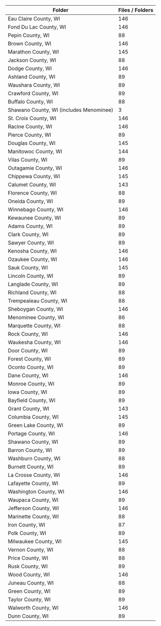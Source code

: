 | Folder                                  |   Files / Folders |
|-----------------------------------------|-------------------|
| Eau Claire County, WI                   |               146 |
| Fond Du Lac County, WI                  |               146 |
| Pepin County, WI                        |                88 |
| Brown County, WI                        |               146 |
| Marathon County, WI                     |               145 |
| Jackson County, WI                      |                88 |
| Dodge County, WI                        |               146 |
| Ashland County, WI                      |                89 |
| Waushara County, WI                     |                89 |
| Crawford County, WI                     |                89 |
| Buffalo County, WI                      |                88 |
| Shawano County, WI (includes Menominee) |                 3 |
| St. Croix County, WI                    |               146 |
| Racine County, WI                       |               146 |
| Pierce County, WI                       |                89 |
| Douglas County, WI                      |               145 |
| Manitowoc County, WI                    |               144 |
| Vilas County, WI                        |                89 |
| Outagamie County, WI                    |               146 |
| Chippewa County, WI                     |               145 |
| Calumet County, WI                      |               143 |
| Florence County, WI                     |                88 |
| Oneida County, WI                       |                89 |
| Winnebago County, WI                    |               146 |
| Kewaunee County, WI                     |                89 |
| Adams County, WI                        |                89 |
| Clark County, WI                        |                89 |
| Sawyer County, WI                       |                89 |
| Kenosha County, WI                      |               146 |
| Ozaukee County, WI                      |               146 |
| Sauk County, WI                         |               145 |
| Lincoln County, WI                      |                89 |
| Langlade County, WI                     |                89 |
| Richland County, WI                     |                88 |
| Trempealeau County, WI                  |                88 |
| Sheboygan County, WI                    |               146 |
| Menominee County, WI                    |                86 |
| Marquette County, WI                    |                88 |
| Rock County, WI                         |               146 |
| Waukesha County, WI                     |               146 |
| Door County, WI                         |                89 |
| Forest County, WI                       |                89 |
| Oconto County, WI                       |                89 |
| Dane County, WI                         |               146 |
| Monroe County, WI                       |                89 |
| Iowa County, WI                         |                89 |
| Bayfield County, WI                     |                89 |
| Grant County, WI                        |               143 |
| Columbia County, WI                     |               145 |
| Green Lake County, WI                   |                89 |
| Portage County, WI                      |               146 |
| Shawano County, WI                      |                89 |
| Barron County, WI                       |                89 |
| Washburn County, WI                     |                88 |
| Burnett County, WI                      |                89 |
| La Crosse County, WI                    |               146 |
| Lafayette County, WI                    |                89 |
| Washington County, WI                   |               146 |
| Waupaca County, WI                      |                89 |
| Jefferson County, WI                    |               146 |
| Marinette County, WI                    |                88 |
| Iron County, WI                         |                87 |
| Polk County, WI                         |                89 |
| Milwaukee County, WI                    |               145 |
| Vernon County, WI                       |                88 |
| Price County, WI                        |                88 |
| Rusk County, WI                         |                89 |
| Wood County, WI                         |               146 |
| Juneau County, WI                       |                88 |
| Green County, WI                        |                89 |
| Taylor County, WI                       |                89 |
| Walworth County, WI                     |               146 |
| Dunn County, WI                         |                89 |